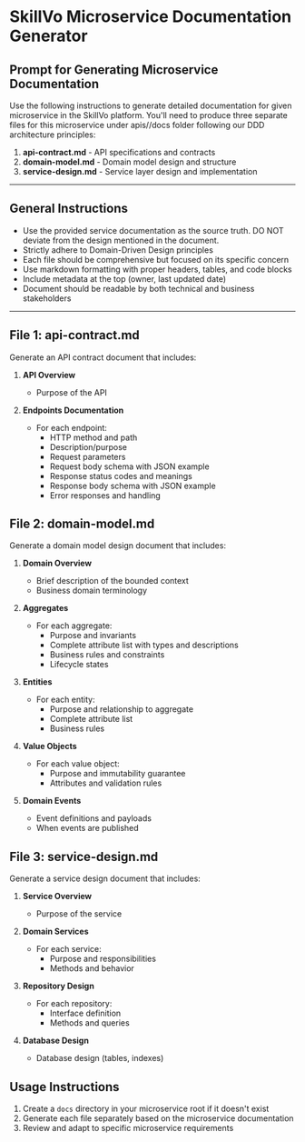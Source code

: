 # SkillVo Microservice Documentation Generator

## Prompt for Generating Microservice Documentation

Use the following instructions to generate detailed documentation for given microservice in the SkillVo platform. You'll need to produce three separate files for this microservice under apis/<service-name>/docs folder following our DDD architecture principles:

1. **api-contract.md** - API specifications and contracts
2. **domain-model.md** - Domain model design and structure 
3. **service-design.md** - Service layer design and implementation

---

## General Instructions

- Use the provided service documentation as the source truth. DO NOT deviate from the design mentioned in the document.
- Strictly adhere to Domain-Driven Design principles
- Each file should be comprehensive but focused on its specific concern
- Use markdown formatting with proper headers, tables, and code blocks
- Include metadata at the top (owner, last updated date)
- Document should be readable by both technical and business stakeholders

---

## File 1: api-contract.md

Generate an API contract document that includes:

1. **API Overview**
   - Purpose of the API

2. **Endpoints Documentation**
   - For each endpoint:
     - HTTP method and path
     - Description/purpose
     - Request parameters
     - Request body schema with JSON example
     - Response status codes and meanings
     - Response body schema with JSON example
     - Error responses and handling


## File 2: domain-model.md

Generate a domain model design document that includes:

1. **Domain Overview**
   - Brief description of the bounded context
   - Business domain terminology

2. **Aggregates**
   - For each aggregate:
     - Purpose and invariants
     - Complete attribute list with types and descriptions
     - Business rules and constraints
     - Lifecycle states

3. **Entities**
   - For each entity:
     - Purpose and relationship to aggregate
     - Complete attribute list
     - Business rules

4. **Value Objects**
   - For each value object:
     - Purpose and immutability guarantee
     - Attributes and validation rules

5. **Domain Events**
   - Event definitions and payloads
   - When events are published


## File 3: service-design.md

Generate a service design document that includes:

1. **Service Overview**
   - Purpose of the service
   
2. **Domain Services**
   - For each service:
      - Purpose and responsibilities
      - Methods and behavior

3. **Repository Design**
   - For each repository:
     - Interface definition
     - Methods and queries

4. **Database Design**
   - Database design (tables, indexes)


## Usage Instructions

1. Create a `docs` directory in your microservice root if it doesn't exist
2. Generate each file separately based on the microservice documentation
3. Review and adapt to specific microservice requirements